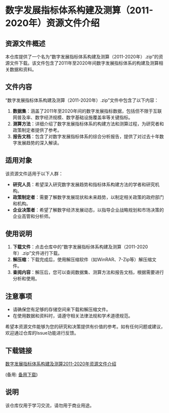 # 数字发展指标体系构建及测算（2011-2020年）资源文件介绍

## 资源文件概述

本仓库提供了一个名为“数字发展指标体系构建及测算（2011-2020年）.zip”的资源文件下载。该文件包含了2011年至2020年间数字发展指标体系的构建及测算相关数据和资料。

## 文件内容

“数字发展指标体系构建及测算（2011-2020年）.zip”文件中包含了以下内容：

1. **数据集**：涵盖了2011年至2020年间的数字发展指标数据，包括但不限于互联网普及率、数字经济规模、数字基础设施覆盖率等关键指标。
2. **测算方法**：详细介绍了数字发展指标体系的构建方法和测算过程，为研究者和政策制定者提供了参考。
3. **报告文档**：包含了对数字发展指标体系的综合分析报告，提供了对过去十年数字发展趋势的深入解读。

## 适用对象

该资源文件适用于以下人群：

- **研究人员**：希望深入研究数字发展趋势和指标体系构建方法的学者和研究机构。
- **政策制定者**：需要了解数字发展现状和未来趋势，以制定相关政策的政府部门和机构。
- **企业决策者**：希望了解数字经济发展动态，以指导企业战略规划和市场决策的企业高管和分析师。

## 使用说明

1. **下载文件**：点击仓库中的“数字发展指标体系构建及测算（2011-2020年）.zip”文件进行下载。
2. **解压缩**：下载完成后，使用解压缩软件（如WinRAR、7-Zip等）解压缩文件。
3. **查阅内容**：解压后，您可以查阅数据集、测算方法和报告文档，根据需要进行分析和使用。

## 注意事项

- 请确保您有足够的存储空间来下载和解压缩文件。
- 在使用数据和资料时，请遵守相关法律法规和学术道德规范。

希望本资源文件能够为您的研究和决策提供有价值的参考。如有任何问题或建议，欢迎通过仓库的Issue功能进行反馈。

## 下载链接
[数字发展指标体系构建及测算2011-2020年资源文件介绍](https://pan.quark.cn/s/b5fbdf382981) 

(备用: [备用下载](https://pan.baidu.com/s/12DNucKS5KJhnhnLQUgAbMw?pwd=1234))

## 说明

该仓库仅用于学习交流，请勿用于商业用途。
